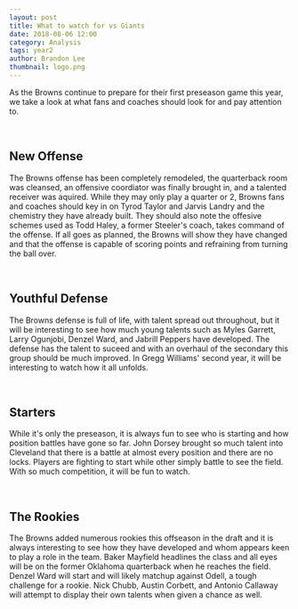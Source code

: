 ```yaml
---
layout: post
title: What to watch for vs Giants
date: 2018-08-06 12:00
category: Analysis
tags: year2
author: Brandon Lee
thumbnail: logo.png
---
```


As the Browns continue to prepare for their first preseason game this year, we take a look at what fans and coaches should look for and pay attention to.

<br>

## New Offense

The Browns offense has been completely remodeled, the quarterback room was cleansed, an offensive coordiator was finally brought in, and a talented receiver was aquired. While they may only play a quarter or 2, Browns fans and coaches should key in on Tyrod Taylor and Jarvis Landry and the chemistry they have already built. They should also note the offesive schemes used as Todd Haley, a former Steeler's coach, takes command of the offense. If all goes as planned, the Browns will show they have changed and that the offense is capable of scoring points and refraining from turning the ball over.

<br>

## Youthful Defense

The Browns defense is full of life, with talent spread out throughout, but it will be interesting to see how much young talents such as Myles Garrett, Larry Ogunjobi, Denzel Ward, and Jabrill Peppers have developed. The defense has the talent to suceed and with an overhaul of the secondary this group should be much improved. In Gregg Williams' second year, it will be interesting to watch how it all unfolds.

<br>

## Starters

While it's only the preseason, it is always fun to see who is starting and how position battles have gone so far. John Dorsey brought so much talent into Cleveland that there is a battle at almost every position and there are no locks. Players are fighting to start while other simply battle to see the field. With so much competition, it will be fun to watch.

<br>

## The Rookies

The Browns added numerous rookies this offseason in the draft and it is always interesting to see how they have developed and whom appears keen to play a role in the team. Baker Mayfield headlines the class and all eyes will be on the former Oklahoma quarterback when he reaches the field. Denzel Ward will start and will likely matchup against Odell, a tough challenge for a rookie. Nick Chubb, Austin Corbett, and Antonio Callaway will attempt to display their own talents when given a chance as well.

